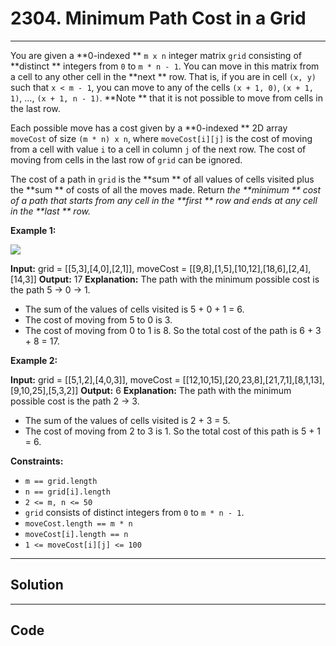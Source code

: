 # 2304. Minimum Path Cost in a Grid

---

You are given a **0-indexed ** `m x n` integer matrix `grid` consisting of **distinct ** integers from `0` to `m * n - 1`. You can move in this matrix from a cell to any other cell in the **next ** row. That is, if you are in cell `(x, y)` such that `x < m - 1`, you can move to any of the cells `(x + 1, 0)`, `(x + 1, 1)`, ..., `(x + 1, n - 1)`. **Note ** that it is not possible to move from cells in the last row.

Each possible move has a cost given by a **0-indexed ** 2D array `moveCost` of size `(m * n) x n`, where `moveCost[i][j]` is the cost of moving from a cell with value `i` to a cell in column `j` of the next row. The cost of moving from cells in the last row of `grid` can be ignored.

The cost of a path in `grid` is the **sum ** of all values of cells visited plus the **sum ** of costs of all the moves made. Return _the **minimum ** cost of a path that starts from any cell in the **first ** row and ends at any cell in the **last ** row._

 

**Example 1:**

![](https://assets.leetcode.com/uploads/2022/04/28/griddrawio-2.png)


**Input:** grid = [[5,3],[4,0],[2,1]], moveCost = [[9,8],[1,5],[10,12],[18,6],[2,4],[14,3]]
**Output:** 17
**Explanation:** The path with the minimum possible cost is the path 5 -> 0 -> 1.
- The sum of the values of cells visited is 5 + 0 + 1 = 6.
- The cost of moving from 5 to 0 is 3.
- The cost of moving from 0 to 1 is 8.
So the total cost of the path is 6 + 3 + 8 = 17.


**Example 2:**


**Input:** grid = [[5,1,2],[4,0,3]], moveCost = [[12,10,15],[20,23,8],[21,7,1],[8,1,13],[9,10,25],[5,3,2]]
**Output:** 6
**Explanation:** The path with the minimum possible cost is the path 2 -> 3.
- The sum of the values of cells visited is 2 + 3 = 5.
- The cost of moving from 2 to 3 is 1.
So the total cost of this path is 5 + 1 = 6.


 

**Constraints:**

  * `m == grid.length`
  * `n == grid[i].length`
  * `2 <= m, n <= 50`
  * `grid` consists of distinct integers from `0` to `m * n - 1`.
  * `moveCost.length == m * n`
  * `moveCost[i].length == n`
  * `1 <= moveCost[i][j] <= 100`

---

## Solution



---

## Code
```python


```